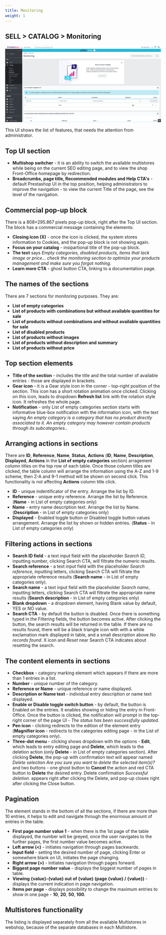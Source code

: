 ```yaml
---
title: Monitoring
weight: 1
---
```


## SELL > CATALOG > Monitoring

![Monitoring](static/img/catalog-monitoring-listing.png)

This UI shows the list of features, that needs the attention from administrator.

## Top UI section

- **Multishop switcher** - it is an ability to switch the available multistores while being on the current SEO editing page, and to view the shop Front-Office homepage by redirection.
- **Breadcrumbs, page title, Recommended modules and Help CTA's** - default Prestashop UI in the top position, helping administrators to improve the navigation - to view the current Title of the page, see the level of the navigation. 

## Commercial pop-up block

There is a 808×295.867 pixels pop-up block, right after the Top UI section. The block has a commercial message containing the elements:

- **Closing icon (X)** - once the icon is clicked, the system stores information to Cookies, and the pop-up block is not showing again.
- **Focus on your catalog** - insipartional title of the pop-up block. 
- **The text** says _Empty categories, disabled products, items that lack image or price... check the monitoring section to optimize your products management and make sure you forgot nothing._ 
- **Learn more CTA** - ghost button CTA, linking to a documentation page.

## The names of the sections

There are 7 sections for monitoring purposes. They are:

- **List of empty categories**
- **List of products with combinations but without available quantities for sale**
- **List of products without combinations and without available quantities for sale**
- **List of disabled products**
- **List of products without images**
- **List of products without description and summary**
- **List of products without price**

## Top section elements

- **Title of the section** - includes the title and the total number of available entries - those are displayed in brackets.
- **Gear icon** - it is a Gear style icon in the corner - top-right position of the section. This icon has a short rotation animation once clicked. Clicking on this icon, leads to dropdown **Refresh list** link with the rotation style icon. It refreshes the whole page.
- **Notification** - only List of empty categories section starts with informative blue-box notification with the information icon, with the text saying _An empty category is a category that has no product directly associated to it. An empty category may however contain products through its subcategories._. 

## Arranging actions in sections

There are **ID**, **Reference**, **Name**, **Status**, **Actions** (**ID**, **Name**, **Description**, **Displayed**, **Actions** in the **List of empty categories** section) arragement column titles on the top row of each table. Once those column titles are clicked, the table column will arrange the information using the A-Z and 1-9 scheme, then Z-A and 9-1 method will be shown on second click. This functionality is not affecting **Actions** column title click.

- **ID** - unique indentificator of the entry. Arrange the list by ID.
- **Reference** - unique entry reference. Arrange the list by Reference. (**Name** - in List of empty categories only)
- **Name** - entry name description text. Arrange the list by Name. (**Description** - in List of empty categories only)
- **Displayed** - Enabled toggle button or Disabled toggle button values arrangement. Arrange the list by shown or hidden entries. (**Status** - in List of empty categories only)

## Filtering actions in sections

- **Search ID field** - a text input field with the placeholder _Search ID_, inputting number, clicking Search CTA, will filtrate the numeric results.
- **Search reference** - a text input field with the placeholder _Search reference_, inputting letters, clicking Search CTA will filtrate the appropriate reference results (**Search name** - in List of empty categories only).
- **Search name** - a text input field with the placeholder _Search name_, inputting letters, clicking Search CTA will filtrate the appropriate name results (**Search description** - in List of empty categories only)
- **Blank dropdown** - a dropdown element, having Blank value by default, YES or NO value.
- **Search CTA** - by default the button is disabled. Once there is something typed in the Filtering fields, the button becomes active. After clicking the button, the search results will be returned in the table. If there are no results found, there will be a black triangle icon with with a white exclamation mark displayed in table, and a small description above _No records found_. X icon and _Reset_ near Search CTA indicates about resetting the search.

## The content elements in sections

- **Checkbox** - category marking element which appears if there are more than 1 entries in a list.
- **Number** - unique number of the category.
- **Reference or Name** - unique reference or name displayed.
- **Description or Name text** - individual entry description or name text displayed.
- **Enable or Disable toggle switch button** - by default, the button is Enabled on the entries. It enables showing or hiding the entry in Front-Office. Once the button is clicked, the notification will prompt in the top-right corner of the page UI - _The status has been successfully updated._
- **Pen icon** - clicking redirects to the edition of the element entry (**Magnifier icon** - redirects to the categories editing page - in the List of empty categories only).
- **Three-dot menu** - clicking shows dropdown with the options - **Edit**, which leads to entry editing page and **Delete**, which leads to the deletion action (only **Delete** - in List of empty categories section). After clicking **Delete**, the pop-up with confirmation text will appear named _Delete selection Are you sure you want to delete the selected item(s)?_ and two buttons - one ghost button to **Cancel** the action and red CTA button to **Delete** the desired entry. Delete confirmation _Successful deletion._ appears right after clicking the Delete, and pop-up closes right after clicking the Close button.

## Pagination

The element stands in the bottom of all the sections, if there are more than 10 entries, it helps to edit and navigate through the enormous amount of entries in the table. 

- **First page number value 1** - when there is the 1st page of the table displayed, the number will be greyed, once the user navigates to the further pages, the first number value becomes active.
- **Left arrow (<)** - initiates navigation through pages backwards.
- **Input field** - setting the desired number of page, clicking Enter or somewhere blank on UI, initiates the page changing.
- **Right arrow (>)** - initiates navigation through pages forward.
- **Biggest page number value** - displays the biggest number of pages in table.
- **Viewing {value}-{value} out of {value} (page {value} / {value})** - displays the current indication in page navigation.
- **Items per page** - displays possibility to change the maximum entries to show in one page - **10**, **20**, **50**, **100**.

## Multistores functionality

The listing is displayed separately from all the available Multistores in webshop, because of the separate databases in each Multistore. 
